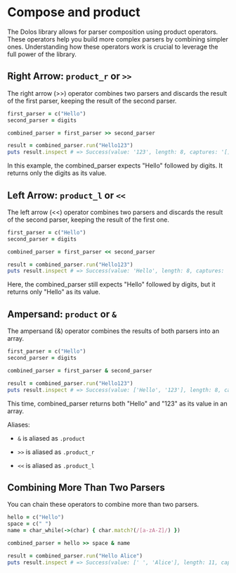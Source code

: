 # Compose and product

The Dolos library allows for parser composition using product operators. 
These operators help you build more complex parsers by combining simpler ones.
Understanding how these operators work is crucial to leverage the full power of the library.

## Right Arrow: `product_r` or `>>`

The right arrow (>>) operator combines two parsers and discards the result of the first parser, keeping the result of the second parser.

```ruby
first_parser = c("Hello")
second_parser = digits

combined_parser = first_parser >> second_parser

result = combined_parser.run("Hello123")
puts result.inspect # => Success(value: '123', length: 8, captures: '[]')
```
In this example, the combined_parser expects "Hello" followed by digits. It returns only the digits as its value.

## Left Arrow: `product_l` or `<<`

The left arrow (<<) operator combines two parsers and discards the result of the second parser, keeping the result of the first one.

```ruby
first_parser = c("Hello")
second_parser = digits

combined_parser = first_parser << second_parser

result = combined_parser.run("Hello123")
puts result.inspect # => Success(value: 'Hello', length: 8, captures: '[]')
```
Here, the combined_parser still expects "Hello" followed by digits, but it returns only "Hello" as its value.

## Ampersand: `product` or `&`

The ampersand (&) operator combines the results of both parsers into an array.

```ruby
first_parser = c("Hello")
second_parser = digits

combined_parser = first_parser & second_parser

result = combined_parser.run("Hello123")
puts result.inspect # => Success(value: ['Hello', '123'], length: 8, captures: '[]')
```
This time, combined_parser returns both "Hello" and "123" as its value in an array.

Aliases:
- `&` is aliased as `.product`

- `>>` is aliased as `.product_r`

- `<<` is aliased as `.product_l`

## Combining More Than Two Parsers

You can chain these operators to combine more than two parsers.

```ruby
hello = c("Hello")
space = c(" ")
name = char_while(->(char) { char.match?(/[a-zA-Z]/) })

combined_parser = hello >> space & name

result = combined_parser.run("Hello Alice")
puts result.inspect # => Success(value: [' ', 'Alice'], length: 11, captures: '[]')
```